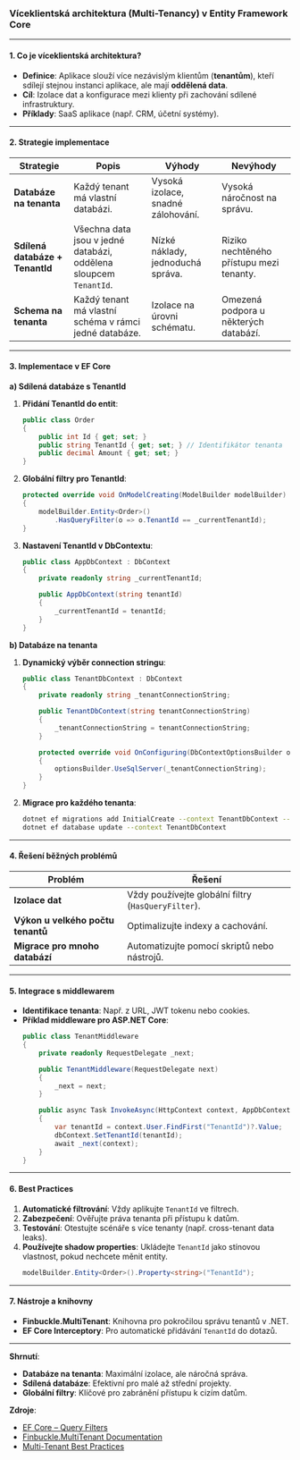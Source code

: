 
### Víceklientská architektura (Multi-Tenancy) v Entity Framework Core

---

#### **1. Co je víceklientská architektura?**  

- **Definice**: Aplikace slouží více nezávislým klientům (**tenantům**), kteří sdílejí stejnou instanci aplikace, ale mají **oddělená data**.  
- **Cíl**: Izolace dat a konfigurace mezi klienty při zachování sdílené infrastruktury.  
- **Příklady**: SaaS aplikace (např. CRM, účetní systémy).  

---

#### **2. Strategie implementace**  

| **Strategie**               | **Popis**                                                                 | **Výhody**                          | **Nevýhody**                          |  
|-----------------------------|---------------------------------------------------------------------------|-------------------------------------|----------------------------------------|  
| **Databáze na tenanta**      | Každý tenant má vlastní databázi.                                        | Vysoká izolace, snadné zálohování.  | Vysoká náročnost na správu.            |  
| **Sdílená databáze + TenantId** | Všechna data jsou v jedné databázi, oddělena sloupcem `TenantId`.       | Nízké náklady, jednoduchá správa.   | Riziko nechtěného přístupu mezi tenanty. |  
| **Schema na tenanta**        | Každý tenant má vlastní schéma v rámci jedné databáze.                   | Izolace na úrovni schématu.         | Omezená podpora u některých databází.  |  

---

#### **3. Implementace v EF Core**  

**a) Sdílená databáze s TenantId**  
1. **Přidání TenantId do entit**:  
   ```csharp  
   public class Order  
   {  
       public int Id { get; set; }  
       public string TenantId { get; set; } // Identifikátor tenanta  
       public decimal Amount { get; set; }  
   }  
   ```  

2. **Globální filtry pro TenantId**:  
   ```csharp  
   protected override void OnModelCreating(ModelBuilder modelBuilder)  
   {  
       modelBuilder.Entity<Order>()  
           .HasQueryFilter(o => o.TenantId == _currentTenantId);  
   }  
   ```  

3. **Nastavení TenantId v DbContextu**:  
   ```csharp  
   public class AppDbContext : DbContext  
   {  
       private readonly string _currentTenantId;  

       public AppDbContext(string tenantId)  
       {  
           _currentTenantId = tenantId;  
       }  
   }  
   ```  

**b) Databáze na tenanta**  
1. **Dynamický výběr connection stringu**:  
   ```csharp  
   public class TenantDbContext : DbContext  
   {  
       private readonly string _tenantConnectionString;  

       public TenantDbContext(string tenantConnectionString)  
       {  
           _tenantConnectionString = tenantConnectionString;  
       }  

       protected override void OnConfiguring(DbContextOptionsBuilder optionsBuilder)  
       {  
           optionsBuilder.UseSqlServer(_tenantConnectionString);  
       }  
   }  
   ```  

2. **Migrace pro každého tenanta**:  
   ```bash  
   dotnet ef migrations add InitialCreate --context TenantDbContext --output-dir Migrations/TenantA  
   dotnet ef database update --context TenantDbContext  
   ```  

---

#### **4. Řešení běžných problémů**  

| **Problém**                          | **Řešení**                                  |  
|--------------------------------------|---------------------------------------------|  
| **Izolace dat**                      | Vždy používejte globální filtry (`HasQueryFilter`). |  
| **Výkon u velkého počtu tenantů**    | Optimalizujte indexy a cachování.           |  
| **Migrace pro mnoho databází**       | Automatizujte pomocí skriptů nebo nástrojů. |  

---

#### **5. Integrace s middlewarem**  

- **Identifikace tenanta**: Např. z URL, JWT tokenu nebo cookies.  
- **Příklad middleware pro ASP.NET Core**:  
  ```csharp  
  public class TenantMiddleware  
  {  
      private readonly RequestDelegate _next;  

      public TenantMiddleware(RequestDelegate next)  
      {  
          _next = next;  
      }  

      public async Task InvokeAsync(HttpContext context, AppDbContext dbContext)  
      {  
          var tenantId = context.User.FindFirst("TenantId")?.Value;  
          dbContext.SetTenantId(tenantId);  
          await _next(context);  
      }  
  }  
  ```  

---

#### **6. Best Practices**  

1. **Automatické filtrování**: Vždy aplikujte `TenantId` ve filtrech.  
2. **Zabezpečení**: Ověřujte práva tenanta při přístupu k datům.  
3. **Testování**: Otestujte scénáře s více tenanty (např. cross-tenant data leaks).  
4. **Používejte shadow properties**: Ukládejte `TenantId` jako stínovou vlastnost, pokud nechcete měnit entity.  
   ```csharp  
   modelBuilder.Entity<Order>().Property<string>("TenantId");  
   ```  

---

#### **7. Nástroje a knihovny**  

- **Finbuckle.MultiTenant**: Knihovna pro pokročilou správu tenantů v .NET.  
- **EF Core Interceptory**: Pro automatické přidávání `TenantId` do dotazů.  

---

**Shrnutí**:  
- **Databáze na tenanta**: Maximální izolace, ale náročná správa.  
- **Sdílená databáze**: Efektivní pro malé až střední projekty.  
- **Globální filtry**: Klíčové pro zabránění přístupu k cizím datům.  

**Zdroje**:  
- [EF Core – Query Filters](https://learn.microsoft.com/en-us/ef/core/querying/filters)  
- [Finbuckle.MultiTenant Documentation](https://www.finbuckle.com/multitenant)  
- [Multi-Tenant Best Practices](https://learn.microsoft.com/en-us/azure/architecture/guide/multitenant/)
